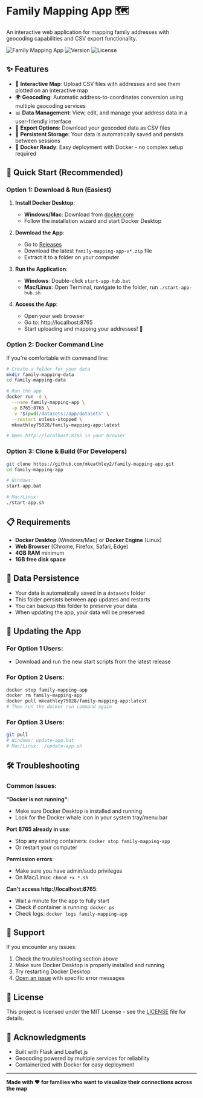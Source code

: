 # Family Mapping App 🗺️

An interactive web application for mapping family addresses with geocoding capabilities and CSV export functionality.

![Family Mapping App](https://img.shields.io/badge/Docker-Ready-blue?logo=docker)
![Version](https://img.shields.io/badge/Version-v0.0.3-green)
![License](https://img.shields.io/badge/License-MIT-yellow)

## ✨ Features

- 📍 **Interactive Map**: Upload CSV files with addresses and see them plotted on an interactive map
- 🌍 **Geocoding**: Automatic address-to-coordinates conversion using multiple geocoding services
- 📊 **Data Management**: View, edit, and manage your address data in a user-friendly interface
- 💾 **Export Options**: Download your geocoded data as CSV files
- 🔄 **Persistent Storage**: Your data is automatically saved and persists between sessions
- 🐳 **Docker Ready**: Easy deployment with Docker - no complex setup required

## 🚀 Quick Start (Recommended)

### Option 1: Download & Run (Easiest)

1. **Install Docker Desktop**:
   - **Windows/Mac**: Download from [docker.com](https://www.docker.com/products/docker-desktop)
   - Follow the installation wizard and start Docker Desktop

2. **Download the App**:
   - Go to [Releases](https://github.com/mkeathley2/family-mapping-app/releases)
   - Download the latest `family-mapping-app-v*.zip` file
   - Extract it to a folder on your computer

3. **Run the Application**:
   - **Windows**: Double-click `start-app-hub.bat`
   - **Mac/Linux**: Open Terminal, navigate to the folder, run `./start-app-hub.sh`

4. **Access the App**:
   - Open your web browser
   - Go to: http://localhost:8765
   - Start uploading and mapping your addresses! 🎉

### Option 2: Docker Command Line

If you're comfortable with command line:

```bash
# Create a folder for your data
mkdir family-mapping-data
cd family-mapping-data

# Run the app
docker run -d \
  --name family-mapping-app \
  -p 8765:8765 \
  -v "$(pwd)/datasets:/app/datasets" \
  --restart unless-stopped \
  mkeathley75028/family-mapping-app:latest

# Open http://localhost:8765 in your browser
```

### Option 3: Clone & Build (For Developers)

```bash
git clone https://github.com/mkeathley2/family-mapping-app.git
cd family-mapping-app

# Windows:
start-app.bat

# Mac/Linux:
./start-app.sh
```

## 📋 Requirements

- **Docker Desktop** (Windows/Mac) or **Docker Engine** (Linux)
- **Web Browser** (Chrome, Firefox, Safari, Edge)
- **4GB RAM** minimum
- **1GB free disk space**

## 📁 Data Persistence

- Your data is automatically saved in a `datasets` folder
- This folder persists between app updates and restarts
- You can backup this folder to preserve your data
- When updating the app, your data will be preserved

## 🔄 Updating the App

### For Option 1 Users:
- Download and run the new start scripts from the latest release

### For Option 2 Users:
```bash
docker stop family-mapping-app
docker rm family-mapping-app
docker pull mkeathley75028/family-mapping-app:latest
# Then run the docker run command again
```

### For Option 3 Users:
```bash
git pull
# Windows: update-app.bat
# Mac/Linux: ./update-app.sh
```

## 🛠️ Troubleshooting

### Common Issues:

**"Docker is not running"**:
- Make sure Docker Desktop is installed and running
- Look for the Docker whale icon in your system tray/menu bar

**Port 8765 already in use**:
- Stop any existing containers: `docker stop family-mapping-app`
- Or restart your computer

**Permission errors**:
- Make sure you have admin/sudo privileges
- On Mac/Linux: `chmod +x *.sh`

**Can't access http://localhost:8765**:
- Wait a minute for the app to fully start
- Check if container is running: `docker ps`
- Check logs: `docker logs family-mapping-app`

## 🤝 Support

If you encounter any issues:

1. Check the troubleshooting section above
2. Make sure Docker Desktop is properly installed and running
3. Try restarting Docker Desktop
4. [Open an issue](https://github.com/mkeathley2/family-mapping-app/issues) with specific error messages

## 📄 License

This project is licensed under the MIT License - see the [LICENSE](LICENSE) file for details.

## 🙏 Acknowledgments

- Built with Flask and Leaflet.js
- Geocoding powered by multiple services for reliability
- Containerized with Docker for easy deployment

---

**Made with ❤️ for families who want to visualize their connections across the map** 